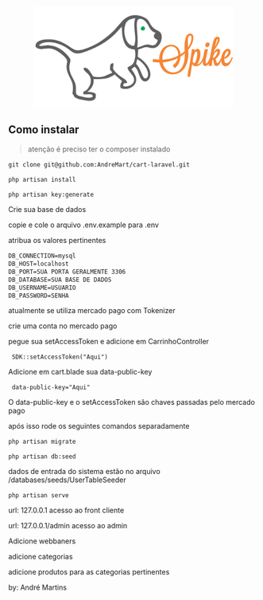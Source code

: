 <p align="center"><img src="./public/images/readme/spike.svg" width="400"></p>

## Como instalar

> atenção é preciso ter o composer instalado

```
git clone git@github.com:AndreMart/cart-laravel.git

```

```
php artisan install

```

```
php artisan key:generate
```

<p> Crie sua base de dados</p>

<p> copie e cole o arquivo .env.example para .env</p>

<p> atribua os valores pertinentes</p>

```
DB_CONNECTION=mysql
DB_HOST=localhost
DB_PORT=SUA PORTA GERALMENTE 3306
DB_DATABASE=SUA BASE DE DADOS
DB_USERNAME=USUARIO
DB_PASSWORD=SENHA
```

<p> atualmente se utiliza mercado pago com Tokenizer</p>

<p> crie uma conta no mercado pago</p>

<p> pegue sua setAccessToken e adicione em CarrinhoController</p>

```
 SDK::setAccessToken("Aqui")
```

<p> Adicione em cart.blade sua  data-public-key</p>

```
 data-public-key="Aqui"
```
<p> O data-public-key e o setAccessToken são chaves passadas pelo mercado pago</p>

<p> após isso rode os seguintes comandos separadamente</p>

```
php artisan migrate
```

```
php artisan db:seed

```
<p> dados de entrada do sistema estão no arquivo /databases/seeds/UserTableSeeder </p>

```
php artisan serve

```

<p> url: 127.0.0.1 acesso ao front cliente </p>

<p> url: 127.0.0.1/admin acesso ao admin </p>

<p> Adicione webbaners </p>

<p> adicione categorias </p>

<p> adicione produtos para as categorias pertinentes </p>

<p>by: André Martins</p>

